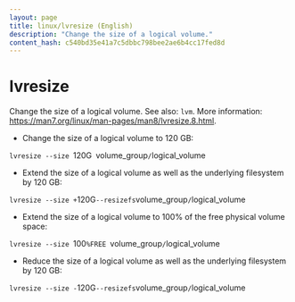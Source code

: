 ```yaml
---
layout: page
title: linux/lvresize (English)
description: "Change the size of a logical volume."
content_hash: c540bd35e41a7c5dbbc798bee2ae6b4cc17fed8d
---
```

# lvresize

Change the size of a logical volume.
See also: `lvm`.
More information: <https://man7.org/linux/man-pages/man8/lvresize.8.html>.

- Change the size of a logical volume to 120 GB:

`lvresize --size `<span class="tldr-var badge badge-pill bg-dark-lm bg-white-dm text-white-lm text-dark-dm font-weight-bold">120G</span>` `<span class="tldr-var badge badge-pill bg-dark-lm bg-white-dm text-white-lm text-dark-dm font-weight-bold">volume_group</span>`/`<span class="tldr-var badge badge-pill bg-dark-lm bg-white-dm text-white-lm text-dark-dm font-weight-bold">logical_volume</span>

- Extend the size of a logical volume as well as the underlying filesystem by 120 GB:

`lvresize --size +`<span class="tldr-var badge badge-pill bg-dark-lm bg-white-dm text-white-lm text-dark-dm font-weight-bold">120G</span>` --resizefs `<span class="tldr-var badge badge-pill bg-dark-lm bg-white-dm text-white-lm text-dark-dm font-weight-bold">volume_group</span>`/`<span class="tldr-var badge badge-pill bg-dark-lm bg-white-dm text-white-lm text-dark-dm font-weight-bold">logical_volume</span>

- Extend the size of a logical volume to 100% of the free physical volume space:

`lvresize --size `<span class="tldr-var badge badge-pill bg-dark-lm bg-white-dm text-white-lm text-dark-dm font-weight-bold">100</span>`%FREE `<span class="tldr-var badge badge-pill bg-dark-lm bg-white-dm text-white-lm text-dark-dm font-weight-bold">volume_group</span>`/`<span class="tldr-var badge badge-pill bg-dark-lm bg-white-dm text-white-lm text-dark-dm font-weight-bold">logical_volume</span>

- Reduce the size of a logical volume as well as the underlying filesystem by 120 GB:

`lvresize --size -`<span class="tldr-var badge badge-pill bg-dark-lm bg-white-dm text-white-lm text-dark-dm font-weight-bold">120G</span>` --resizefs `<span class="tldr-var badge badge-pill bg-dark-lm bg-white-dm text-white-lm text-dark-dm font-weight-bold">volume_group</span>`/`<span class="tldr-var badge badge-pill bg-dark-lm bg-white-dm text-white-lm text-dark-dm font-weight-bold">logical_volume</span>
